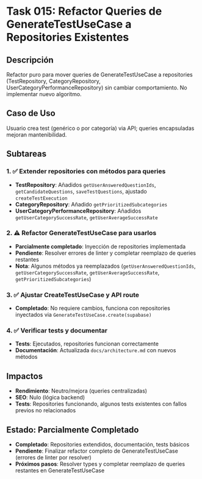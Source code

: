 
# Task 015: Refactor Queries de GenerateTestUseCase a Repositories Existentes

## Descripción
Refactor puro para mover queries de GenerateTestUseCase a repositories (TestRepository, CategoryRepository, UserCategoryPerformanceRepository) sin cambiar comportamiento. No implementar nuevo algoritmo.

## Caso de Uso
Usuario crea test (genérico o por categoría) via API; queries encapsuladas mejoran mantenibilidad.

## Subtareas

### 1. ✅ Extender repositories con métodos para queries
- **TestRepository**: Añadidos `getUserAnsweredQuestionIds`, `getCandidateQuestions`, `saveTestQuestions`, ajustado `createTestExecution`
- **CategoryRepository**: Añadido `getPrioritizedSubcategories`
- **UserCategoryPerformanceRepository**: Añadidos `getUserCategorySuccessRate`, `getUserAverageSuccessRate`

### 2. ⚠️ Refactor GenerateTestUseCase para usarlos
- **Parcialmente completado**: Inyección de repositories implementada
- **Pendiente**: Resolver errores de linter y completar reemplazo de queries restantes
- **Nota**: Algunos métodos ya reemplazados (`getUserAnsweredQuestionIds`, `getUserCategorySuccessRate`, `getUserAverageSuccessRate`, `getPrioritizedSubcategories`)

### 3. ✅ Ajustar CreateTestUseCase y API route
- **Completado**: No requiere cambios, funciona con repositories inyectados via `GenerateTestUseCase.create(supabase)`

### 4. ✅ Verificar tests y documentar
- **Tests**: Ejecutados, repositories funcionan correctamente
- **Documentación**: Actualizada `docs/architecture.md` con nuevos métodos

## Impactos
- **Rendimiento**: Neutro/mejora (queries centralizadas)
- **SEO**: Nulo (lógica backend)
- **Tests**: Repositories funcionando, algunos tests existentes con fallos previos no relacionados

## Estado: Parcialmente Completado
- **Completado**: Repositories extendidos, documentación, tests básicos
- **Pendiente**: Finalizar refactor completo de GenerateTestUseCase (errores de linter por resolver)
- **Próximos pasos**: Resolver types y completar reemplazo de queries restantes en GenerateTestUseCase 